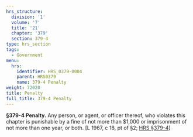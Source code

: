 ```yaml
---
hrs_structure:
  division: '1'
  volume: '7'
  title: '21'
  chapter: '379'
  section: 379-4
type: hrs_section
tags:
  - Government
menu:
  hrs:
    identifier: HRS_0379-0004
    parent: HRS0379
    name: 379-4 Penalty
weight: 72020
title: Penalty
full_title: 379-4 Penalty
---
```

**§379-4 Penalty.** Any person, or agent, or officer thereof, who violates this chapter is punishable by a fine of not more than $1,000 or imprisonment of not more than one year, or both. [L 1967, c 18, pt of §2; [HRS §379-4](/title-21/chapter-379/section-379-4/)]